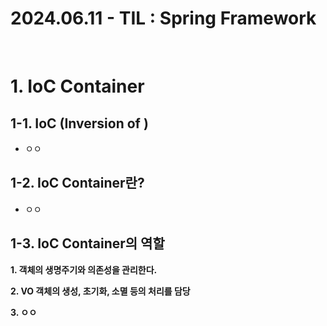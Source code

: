 # 2024.06.11 - TIL : Spring Framework
<br>

# 1. IoC Container

## 1-1. IoC (Inversion of ) 

- ㅇㅇ

## 1-2. IoC Container란?

- ㅇㅇ

## 1-3. IoC Container의 역할
**1. 객체의 생명주기와 의존성을 관리한다.**

**2. VO 객체의 생성, 초기화, 소멸 등의 처리를 담당**

**3. ㅇㅇ**




